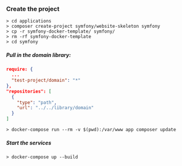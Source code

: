 ### Create the project

```shell
> cd applications
> composer create-project symfony/website-skeleton symfony
> cp -r symfony-docker-template/ symfony/
> rm -rf symfony-docker-template
> cd symfony
```
##### Pull in the domain library:
```json
require: {
  ...
  "test-project/domain": "*"
},
"repositories": [
  {
    "type": "path",
    "url": "../../library/domain"
  }
]
```

```shell
> docker-compose run --rm -v $(pwd):/var/www app composer update
```

##### Start the services
```shell
> docker-compose up --build
```


